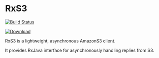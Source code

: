 RxS3
========
[![Build Status](https://circleci.com/gh/codewise/RxS3.png?circle-token=2ac1798616cb86fbe39e6177648674d38cce951e)](https://circleci.com/gh/codewise/RxS3/tree/master)

[ ![Download](https://api.bintray.com/packages/kowalczewski/RxS3/RxS3/images/download.svg) ](https://bintray.com/kowalczewski/RxS3/RxS3/_latestVersion)

RxS3 is a lightweight, asynchronous AmazonS3 client.

It provides RxJava interface for asynchronously handling replies from S3. 
